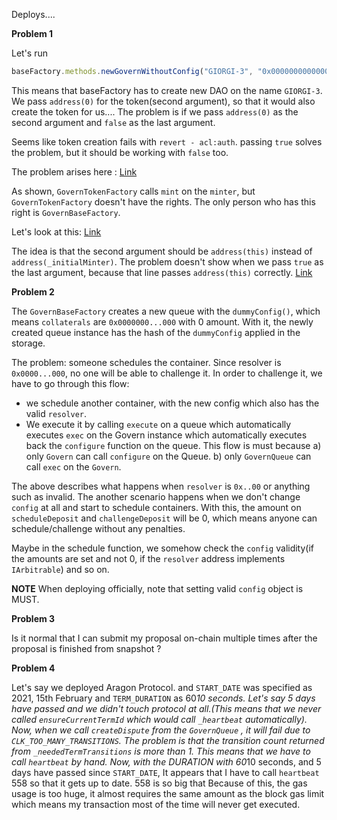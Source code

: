 Deploys....


**Problem 1**

Let's run 

```js
baseFactory.methods.newGovernWithoutConfig("GIORGI-3", "0x0000000000000000000000000000000000000000", "GIORGI1", "GIO", false).send({
```
This means that baseFactory has to create new DAO on the name `GIORGI-3`. We pass `address(0)` for the token(second argument), so that it would also create
the token for us.... The problem is if we pass `address(0)` as the second argument and `false` as the last argument.

Seems like token creation fails with `revert - acl:auth`.  passing `true` solves the problem, but it should be working with `false` too. 

The problem arises here : [Link](https://github.com/aragon/govern/blob/5c0293fda66c188b971f96de0666b6309e379c78/packages/govern-token/contracts/GovernTokenFactory.sol#L58)

As shown, `GovernTokenFactory` calls `mint` on the `minter`, but `GovernTokenFactory` doesn't have the rights. The only person who has this right
is `GovernBaseFactory`. 

Let's look at this: [Link](https://github.com/aragon/govern/blob/5c0293fda66c188b971f96de0666b6309e379c78/packages/govern-token/contracts/GovernTokenFactory.sol#L105)

The idea is that the second argument should be `address(this)` instead of `address(_initialMinter)`. The problem doesn't show when we pass `true` as the last
argument, because that line passes `address(this)` correctly. [Link](https://github.com/aragon/govern/blob/5c0293fda66c188b971f96de0666b6309e379c78/packages/govern-token/contracts/GovernTokenFactory.sol#L52)


**Problem 2**

The `GovernBaseFactory` creates a new queue with the `dummyConfig()`, which means `collaterals` are `0x0000000...000` with 0 amount. With it, the newly created
queue instance has the hash of the `dummyConfig` applied in the storage. 

The problem: someone schedules the container. Since resolver is `0x0000...000`,  no one will be able to challenge it. In order to challenge it, we have to
go through this flow: 

   * we schedule another container, with the new config which also has the valid `resolver`.
   * We execute it by calling `execute` on a queue which automatically executes `exec` on the Govern instance which automatically executes back the `configure` function on the queue. This flow is must because a) only `Govern` can call `configure` on the Queue. b) only `GovernQueue` can call `exec` on the `Govern`.

The above describes what happens when `resolver` is `0x..00` or anything such as invalid. The another scenario happens when we don't change `config` at all
and start to schedule containers. With this, the amount on `scheduleDeposit` and `challengeDeposit` will be 0, which means anyone can schedule/challenge
without any penalties.


Maybe in the schedule function, we somehow check the `config` validity(if the amounts are set and not 0,  if the `resolver` address implements `IArbitrable`) 
and so on.

**NOTE** When deploying officially, note that setting valid `config` object is MUST.


**Problem 3**

Is it normal that I can submit my proposal on-chain multiple times after the proposal is finished from snapshot ?

**Problem 4** 

Let's say we deployed Aragon Protocol. and `START_DATE` was specified as 2021, 15th February and `TERM_DURATION` as 60*10 seconds. Let's say 5 days have passed and we didn't touch protocol at all.(This means that we never called `ensureCurrentTermId` which would call `_heartbeat` automatically). Now, when we call `createDispute` from the `GovernQueue` , it will fail due to `CLK_TOO_MANY_TRANSITIONS`. The problem is that the transition count returned from `_neededTermTransitions` is more than 1. This means that we have to call `heartbeat` by hand. Now, with the DURATION with 60*10 seconds, and 5 days have passed since `START_DATE`,  It appears that I have to call `heartbeat` 558 so that it gets up to date. 558 is so big that Because of this, the gas usage is too huge, it almost requires the same amount as the block gas limit which means my transaction most of the time will never get executed.

